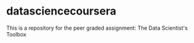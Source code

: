 # datasciencecoursera
This is a repository for the peer graded assignment: The Data Scientist's Toolbox
